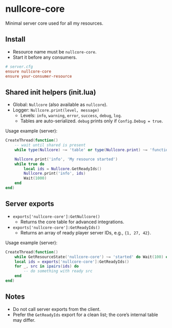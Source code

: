 # nullcore-core
Minimal server core used for all my resources.

## Install

- Resource name must be `nullcore-core`.
- Start it before any consumers.

```ini
# server.cfg
ensure nullcore-core
ensure your-consumer-resource
```

## Shared init helpers (init.lua)

- Global: `Nullcore` (also available as `nullcore`).
- Logger: `Nullcore.print(level, message)`
  - Levels: `info`, `warning`, `error`, `success`, `debug`, `log`.
  - Tables are auto-serialized. `debug` prints only if `Config.Debug = true`.

Usage example (server):

```lua
CreateThread(function()
    -- wait until shared is present
    while type(Nullcore) ~= 'table' or type(Nullcore.print) ~= 'function' do Wait(50) end

    Nullcore.print('info', 'My resource started')
    while true do
        local ids = Nullcore.GetReadyIds()
        Nullcore.print('info', ids)
        Wait(1000)
    end
end)
```

## Server exports

- `exports['nullcore-core']:GetNullcore()`
  - Returns the core table for advanced integrations.
- `exports['nullcore-core']:GetReadyIds()`
  - Returns an array of ready player server IDs, e.g., `{1, 27, 42}`.

Usage example (server):

```lua
CreateThread(function()
    while GetResourceState('nullcore-core') ~= 'started' do Wait(100) end
    local ids = exports['nullcore-core']:GetReadyIds()
    for _, src in ipairs(ids) do
        -- do something with ready src
    end
end)
```

## Notes

- Do not call server exports from the client.
- Prefer the `GetReadyIds` export for a clean list; the core’s internal table may differ.
